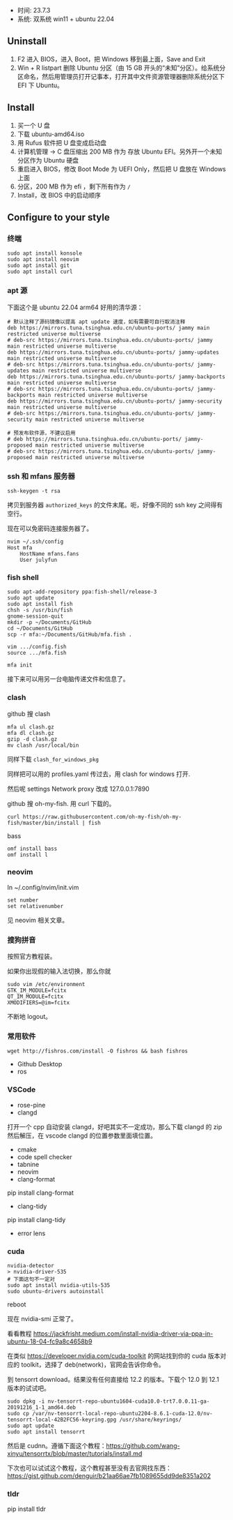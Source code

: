 - 时间: 23.7.3
- 系统: 双系统 win11 + ubuntu 22.04

## Uninstall

1. F2 进入 BIOS，进入 Boot，把 Windows 移到最上面，Save and Exit
2. Win + R listpart 删除 Ubuntu 分区（由 15 GB 开头的“未知”分区）。给系统分区命名，然后用管理员打开记事本，打开其中文件资源管理器删除系统分区下 EFI 下 Ubuntu。

## Install

1. 买一个 U 盘
2. 下载 ubuntu-amd64.iso
3. 用 Rufus 软件把 U 盘变成启动盘
4. 计算机管理 -> C 盘压缩出 200 MB 作为 存放 Ubuntu EFI。另外开一个未知分区作为 Ubuntu 硬盘
5. 重启进入 BIOS，修改 Boot Mode 为 UEFI Only，然后把 U 盘放在 Windows 上面
6. 分区，200 MB 作为 efi ，剩下所有作为 `/`
7. Install，改 BIOS 中的启动顺序

## Configure to your style

### 终端

```
sudo apt install konsole
sudo apt install neovim
sudo apt install git
sudo apt install curl
```

### apt 源

下面这个是 ubuntu 22.04 arm64 好用的清华源：

```
# 默认注释了源码镜像以提高 apt update 速度，如有需要可自行取消注释
deb https://mirrors.tuna.tsinghua.edu.cn/ubuntu-ports/ jammy main restricted universe multiverse
# deb-src https://mirrors.tuna.tsinghua.edu.cn/ubuntu-ports/ jammy main restricted universe multiverse
deb https://mirrors.tuna.tsinghua.edu.cn/ubuntu-ports/ jammy-updates main restricted universe multiverse
# deb-src https://mirrors.tuna.tsinghua.edu.cn/ubuntu-ports/ jammy-updates main restricted universe multiverse
deb https://mirrors.tuna.tsinghua.edu.cn/ubuntu-ports/ jammy-backports main restricted universe multiverse
# deb-src https://mirrors.tuna.tsinghua.edu.cn/ubuntu-ports/ jammy-backports main restricted universe multiverse
deb https://mirrors.tuna.tsinghua.edu.cn/ubuntu-ports/ jammy-security main restricted universe multiverse
# deb-src https://mirrors.tuna.tsinghua.edu.cn/ubuntu-ports/ jammy-security main restricted universe multiverse

# 预发布软件源，不建议启用
# deb https://mirrors.tuna.tsinghua.edu.cn/ubuntu-ports/ jammy-proposed main restricted universe multiverse
# deb-src https://mirrors.tuna.tsinghua.edu.cn/ubuntu-ports/ jammy-proposed main restricted universe multiverse
```

### ssh 和 mfans 服务器

```
ssh-keygen -t rsa
```

拷贝到服务器 `authorized_keys` 的文件末尾。呃，好像不同的 ssh key 之间得有空行。

现在可以免密码连接服务器了。

```
nvim ~/.ssh/config
Host mfa
    HostName mfans.fans
    User julyfun
```

### fish shell

```
sudo apt-add-repository ppa:fish-shell/release-3
sudo apt update
sudo apt install fish
chsh -s /usr/bin/fish
gnome-session-quit
mkdir -p ~/Documents/GitHub
cd ~/Documents/GitHub
scp -r mfa:~/Documents/GitHub/mfa.fish .
```

```
vim .../config.fish
source .../mfa.fish
```

```
mfa init
```

接下来可以用另一台电脑传递文件和信息了。


### clash

github 搜 clash

```
mfa ul clash.gz
mfa dl clash.gz
gzip -d clash.gz
mv clash /usr/local/bin
```

同样下载 `clash_for_windows_pkg`

同样把可以用的 profiles.yaml 传过去，用 clash for windows 打开.


然后呢 settings Network proxy 改成 127.0.0.1:7890

github 搜 oh-my-fish. 用 curl 下载的。

```
curl https://raw.githubusercontent.com/oh-my-fish/oh-my-fish/master/bin/install | fish
```

bass

```
omf install bass
omf install l
```


### neovim

In ~/.config/nvim/init.vim

```
set number
set relativenumber
```

见 neovim 相关文章。

### 搜狗拼音

按照官方教程装。

如果你出现假的输入法切换，那么你就

```
sudo vim /etc/environment
GTK_IM_MODULE=fcitx
QT_IM_MODULE=fcitx
XMODIFIERS=@im=fcitx
```

不断地 logout。

### 常用软件

```
wget http://fishros.com/install -O fishros && bash fishros
```

- Github Desktop
- ros

### VSCode

- rose-pine
- clangd

打开一个 cpp 自动安装 clangd，好吧其实不一定成功，那么下载 clangd 的 zip 然后解压，在 vscode clangd 的位置参数里面填位置。

- cmake
- code spell checker
- tabnine
- neovim
- clang-format

pip install clang-format

- clang-tidy

pip install clang-tidy

- error lens

### cuda

```
nvidia-detector
> nvidia-driver-535
# 下面这句不一定对
sudo apt install nvidia-utils-535
sudo ubuntu-drivers autoinstall
```

reboot

现在 nvidia-smi 正常了。

看看教程 https://jackfrisht.medium.com/install-nvidia-driver-via-ppa-in-ubuntu-18-04-fc9a8c4658b9

在类似 https://developer.nvidia.com/cuda-toolkit 的网站找到你的 cuda 版本对应的 toolkit，选择了 deb(network)，官网会告诉你命令。

到 tensorrt download。结果没有任何直接给 12.2 的版本。下载个 12.0 到 12.1 版本的试试吧。

```
sudo dpkg -i nv-tensorrt-repo-ubuntu1604-cuda10.0-trt7.0.0.11-ga-20191216_1-1_amd64.deb
sudo cp /var/nv-tensorrt-local-repo-ubuntu2204-8.6.1-cuda-12.0/nv-tensorrt-local-42B2FC56-keyring.gpg /usr/share/keyrings/
sudo apt update
sudo apt install tensorrt
```

然后是 cudnn。遵循下面这个教程：https://github.com/wang-xinyu/tensorrtx/blob/master/tutorials/install.md

下次也可以试试这个教程，这个教程甚至没有去官网找东西：https://gist.github.com/denguir/b21aa66ae7fb1089655dd9de8351a202

### tldr

pip install tldr

